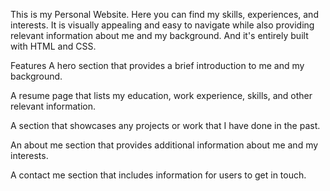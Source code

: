 This is my Personal Website.
Here you can find my skills, experiences, and interests. 
It is visually appealing and easy to navigate while also providing relevant information about me and my background. 
And it's entirely built with HTML and CSS.


Features
A hero section that provides a brief introduction to me and my background.

A resume page that lists my education, work experience, skills, and other relevant information.

A section that showcases any projects or work that I have done in the past.

An about me section that provides additional information about me and my interests.

A contact me section that includes information for users to get in touch.





